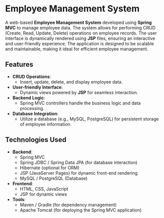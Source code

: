 # Employee Management System

A web-based **Employee Management System** developed using **Spring MVC** to manage employee data. The system allows for performing CRUD (Create, Read, Update, Delete) operations on employee records. The user interface is dynamically rendered using **JSP** files, ensuring an interactive and user-friendly experience. The application is designed to be scalable and maintainable, making it ideal for efficient employee management.

## Features

- **CRUD Operations**: 
  - Insert, update, delete, and display employee data.
- **User-friendly Interface**:
  - Dynamic views powered by **JSP** for seamless interaction.
- **Backend Logic**:
  - Spring MVC controllers handle the business logic and data processing.
- **Database Integration**:
  - Utilize a database (e.g., MySQL, PostgreSQL) for persistent storage of employee information.

## Technologies Used

- **Backend**:
  - Spring MVC
  - Spring JDBC / Spring Data JPA (for database interaction)
  - Hibernate (optional for ORM)
  - JSP (JavaServer Pages) for dynamic front-end rendering
  - MySQL / PostgreSQL (Database)
- **Frontend**:
  - HTML, CSS, JavaScript
  - JSP for dynamic views
- **Tools**:
  - Maven / Gradle (for dependency management)
  - Apache Tomcat (for deploying the Spring MVC application)

#
